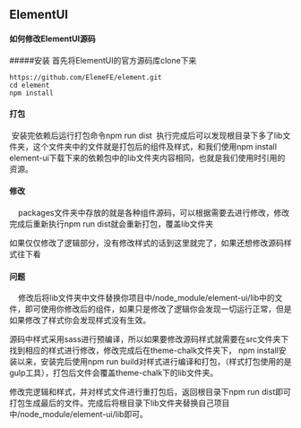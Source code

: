 ## ElementUI
#### 如何修改ElementUI源码
#####安装
    首先将ElementUI的官方源码库clone下来
```
https://github.com/ElemeFE/element.git
cd element
npm install
```
#### 打包
 安装完依赖后运行打包命令npm run dist
 执行完成后可以发现根目录下多了lib文件夹，这个文件夹中的文件就是打包后的组件及样式，和我们使用npm install element-ui下载下来的依赖包中的lib文件夹内容相同，也就是我们使用时引用的资源。
#### 修改
    packages文件夹中存放的就是各种组件源码，可以根据需要去进行修改，修改完成后重新执行npm run dist就会重新打包，覆盖lib文件夹

如果仅仅修改了逻辑部分，没有修改样式的话到这里就完了，如果还想修改源码样式往下看
#### 问题
    修改后将lib文件夹中文件替换你项目中/node_module/element-ui/lib中的文件，即可使用你修改后的组件，如果只是修改了逻辑你会发现一切运行正常，但是如果修改了样式你会发现样式没有生效。

源码中样式采用sass进行预编译，所以如果要修改源码样式就需要在src文件夹下找到相应的样式进行修改，修改完成后在theme-chalk文件夹下，  npm install安装以来，安装完后使用npm run build对样式进行编译和打包，（样式打包使用的是gulp工具），打包后文件会覆盖theme-chalk下的lib文件夹。

修改完逻辑和样式，并对样式文件进行重打包后，返回根目录下npm run dist即可打包生成最后的文件。完成后将根目录下lib文件夹替换自己项目中/node_module/element-ui/lib即可。

